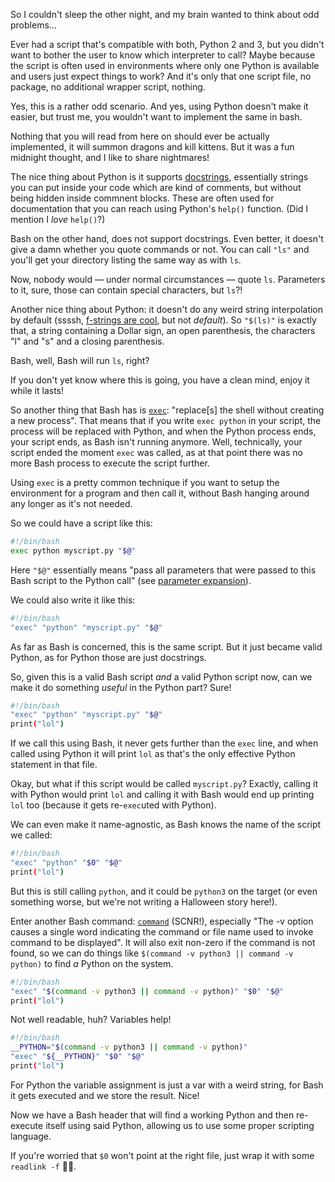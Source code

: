 <!--
.. title: I just want to run this one Python script
.. slug: i-just-want-to-run-this-one-python-script
.. date: 2021-11-06 19:03:45 UTC
.. tags: english,planet-debian,software,linux
.. category: 
.. link: 
.. description: 
.. type: text
-->

So I couldn't sleep the other night, and my brain wanted to think about odd problems…

Ever had a script that's compatible with both, Python 2 and 3, but you didn't want to bother the user to know which interpreter to call? Maybe because the script is often used in environments where only one Python is available and users just expect things to work? And it's only that one script file, no package, no additional wrapper script, nothing.

Yes, this is a rather odd scenario. And yes, using Python doesn't make it easier, but trust me, you wouldn't want to implement the same in bash.

Nothing that you will read from here on should ever be actually implemented, it will summon dragons and kill kittens. But it was a fun midnight thought, and I like to share nightmares!

The nice thing about Python is it supports [docstrings](https://en.wikipedia.org/wiki/Docstring), essentially strings you can put inside your code which are kind of comments, but without being hidden inside commnent blocks. These are often used for documentation that you can reach using Python's `help()` function. (Did I mention I *love* `help()`?)

Bash on the other hand, does not support docstrings. Even better, it doesn't give a damn whether you quote commands or not. You can call `"ls"` and you'll get your directory listing the same way as with `ls`.

Now, nobody would — under normal circumstances — quote `ls`. Parameters to it, sure, those can contain special characters, but `ls`?!

Another nice thing about Python: it doesn't do any weird string interpolation by default (ssssh, [f-strings are cool](https://www.python.org/dev/peps/pep-0498/), but not *default*). So `"$(ls)"` is exactly that, a string containing a Dollar sign, an open parenthesis, the characters "l" and "s" and a closing parenthesis.

Bash, well, Bash will run `ls`, right?

If you don't yet know where this is going, you have a clean mind, enjoy it while it lasts!

So another thing that Bash has is [`exec`](https://www.gnu.org/savannah-checkouts/gnu/bash/manual/bash.html#Shell-Builtin-Commands): "replace[s] the shell without creating a new process". That means that if you write `exec python` in your script, the process will be replaced with Python, and when the Python process ends, your script ends, as Bash isn't running anymore. Well, technically, your script ended the moment `exec` was called, as at that point there was no more Bash process to execute the script further.

Using `exec` is a pretty common technique if you want to setup the environment for a program and then call it, without Bash hanging around any longer as it's not needed.

So we could have a script like this:

```bash
#!/bin/bash
exec python myscript.py "$@"
```

Here `"$@"` essentially means "pass all parameters that were passed to this Bash script to the Python call" (see [parameter expansion](https://www.gnu.org/savannah-checkouts/gnu/bash/manual/bash.html#Shell-Parameter-Expansion)).

We could also write it like this:

```bash
#!/bin/bash
"exec" "python" "myscript.py" "$@"
```

As far as Bash is concerned, this is the same script. But it just became valid Python, as for Python those are just docstrings.

So, given this is a valid Bash script *and* a valid Python script now, can we make it do something *useful* in the Python part? Sure!

```bash
#!/bin/bash
"exec" "python" "myscript.py" "$@"
print("lol")
```

If we call this using Bash, it never gets further than the `exec` line, and when called using Python it will print `lol` as that's the only effective Python statement in that file.

Okay, but what if this script would be called `myscript.py`? Exactly, calling it with Python would print `lol` and calling it with Bash would end up printing `lol` too (because it gets re-`exec`uted with Python).

We can even make it name-agnostic, as Bash knows the name of the script we called:

```bash
#!/bin/bash
"exec" "python" "$0" "$@"
print("lol")
```

But this is still calling `python`, and it could be `python3` on the target (or even something worse, but we're not writing a Halloween story here!).

Enter another Bash command: [`command`](https://www.gnu.org/savannah-checkouts/gnu/bash/manual/bash.html#Bash-Builtins) (SCNR!), especially "The -v option causes a single word indicating the command or file name used to invoke command to be displayed". It will also exit non-zero if the command is not found, so we can do things like `$(command -v python3 || command -v python)` to find *a* Python on the system.

```bash
#!/bin/bash
"exec" "$(command -v python3 || command -v python)" "$0" "$@"
print("lol")
```

Not well readable, huh? Variables help!

```bash
#!/bin/bash
__PYTHON="$(command -v python3 || command -v python)"
"exec" "${__PYTHON}" "$0" "$@"
print("lol")
```

For Python the variable assignment is just a var with a weird string, for Bash it gets executed and we store the result. Nice!

Now we have a Bash header that will find a working Python and then re-execute itself using said Python, allowing us to use some proper scripting language.

If you're worried that `$0` won't point at the right file, just wrap it with some `readlink -f` 🤷‍♀️.
